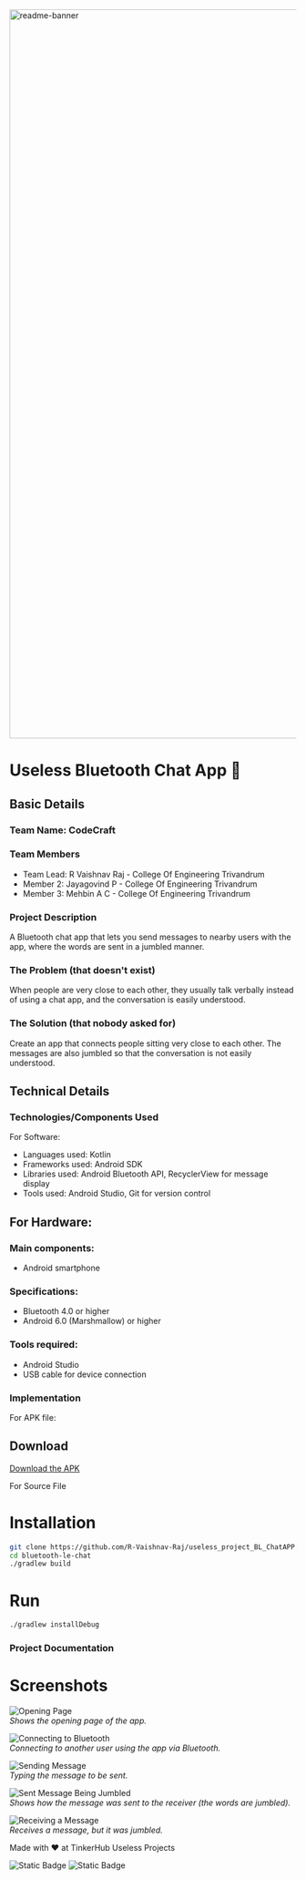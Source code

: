 <img width="1280" alt="readme-banner" src="https://github.com/user-attachments/assets/35332e92-44cb-425b-9dff-27bcf1023c6c">

# Useless Bluetooth Chat App 🎯


## Basic Details
### Team Name: CodeCraft


### Team Members
- Team Lead: R Vaishnav Raj - College Of Engineering Trivandrum
- Member 2: Jayagovind P - College Of Engineering Trivandrum
- Member 3: Mehbin A C - College Of Engineering Trivandrum

### Project Description
A Bluetooth chat app that lets you send messages to nearby users with the app, where the words are sent in a jumbled manner.

### The Problem (that doesn't exist)
When people are very close to each other, they usually talk verbally instead of using a chat app, and the conversation is easily understood. 

### The Solution (that nobody asked for)
Create an app that connects people sitting very close to each other. The messages are also jumbled so that the conversation is not easily understood.

## Technical Details
### Technologies/Components Used
For Software:
- Languages used: Kotlin
- Frameworks used: Android SDK  
- Libraries used: Android Bluetooth API, RecyclerView for message display
- Tools used: Android Studio, Git for version control

## For Hardware:

### Main components:
- Android smartphone

### Specifications:
- Bluetooth 4.0 or higher
- Android 6.0 (Marshmallow) or higher

### Tools required:
- Android Studio
- USB cable for device connection


### Implementation
For APK file:
## Download
[Download the APK](https://github.com/R-Vaishnav-Raj/useless_project_BL_ChatAPP/blob/main/UselessApp.apk)

For Source File
# Installation
```bash
git clone https://github.com/R-Vaishnav-Raj/useless_project_BL_ChatAPP.git
cd bluetooth-le-chat
./gradlew build
```
# Run
```bash
./gradlew installDebug
```

### Project Documentation

# Screenshots 
![Opening Page](opening_page.jpg)  
*Shows the opening page of the app.*
             
               
               
![Connecting to Bluetooth](Connecting_to_bluetooth.jpg)  
*Connecting to another user using the app via Bluetooth.*
               
              
               
![Sending Message](sending_message.jpg)  
*Typing the message to be sent.*
              
                   
               
![Sent Message Being Jumbled](the_send_message_being_jumbled.jpg)  
*Shows how the message was sent to the receiver (the words are jumbled).*
              
               
            
![Receiving a Message](recieveing_a_message.jpg)  
*Receives a message, but it was jumbled.*
            
            
            
Made with ❤️ at TinkerHub Useless Projects 

![Static Badge](https://img.shields.io/badge/TinkerHub-24?color=%23000000&link=https%3A%2F%2Fwww.tinkerhub.org%2F)
![Static Badge](https://img.shields.io/badge/UselessProject--24-24?link=https%3A%2F%2Fwww.tinkerhub.org%2Fevents%2FQ2Q1TQKX6Q%2FUseless%2520Projects)



